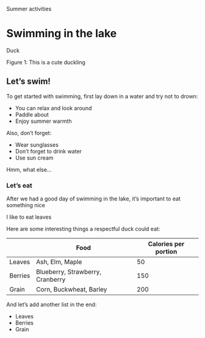 Summer activities

# Swimming in the lake
Duck

Figure 1: This is a cute duckling

## Let’s swim!

To get started with swimming, first lay down in a water and try not to drown:

- You can relax and look around
- Paddle about
- Enjoy summer warmth

Also, don’t forget:

- Wear sunglasses
- Don’t forget to drink water
- Use sun cream

Hmm, what else…

### Let’s eat

After we had a good day of swimming in the lake, it’s important to eat something nice

I like to eat leaves

Here are some interesting things a respectful duck could eat:

|         | Food                             |   Calories per portion |
|---------|----------------------------------|------------------------|
| Leaves  | Ash, Elm, Maple                  |                     50 |
| Berries | Blueberry, Strawberry, Cranberry |                    150 |
| Grain   | Corn, Buckwheat, Barley          |                    200 |

And let’s add another list in the end:

- Leaves
- Berries
- Grain